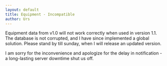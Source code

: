 ```yaml
---
layout: default
title: Equipment - Incompatible
author: Urs
---
```


Equipment data from v1.0 will not work correctly when used in version 1.1. The database is not corrupted,
and I have since implemented a global solution. Please stand by till sunday, when I will release an updated version.

I am sorry for the inconvenience and apologize for the delay in notification - a long-lasting server downtime shut us off.